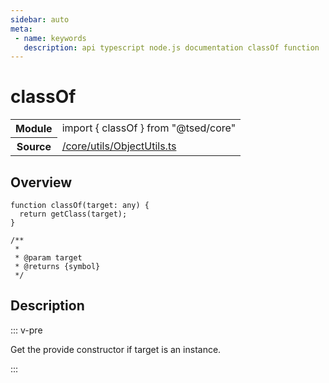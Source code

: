 ```yaml
---
sidebar: auto
meta:
 - name: keywords
   description: api typescript node.js documentation classOf function
---
```

# classOf <Badge text="Function" type="function"/>
<!-- Summary -->
<section class="symbol-info"><table class="is-full-width"><tbody><tr><th>Module</th><td><div class="lang-typescript"><span class="token keyword">import</span> { classOf }&nbsp;<span class="token keyword">from</span>&nbsp;<span class="token string">"@tsed/core"</span></div></td></tr><tr><th>Source</th><td><a href="https://github.com/Romakita/ts-express-decorators/blob/v4.30.2/src//core/utils/ObjectUtils.ts#L0-L0">/core/utils/ObjectUtils.ts</a></td></tr></tbody></table></section>

<!-- Overview -->
## Overview


<pre><code class="typescript-lang ">function <span class="token function">classOf</span><span class="token punctuation">(</span>target<span class="token punctuation">:</span> <span class="token keyword">any</span><span class="token punctuation">)</span> <span class="token punctuation">{</span>
  return <span class="token function">getClass</span><span class="token punctuation">(</span>target<span class="token punctuation">)</span><span class="token punctuation">;</span>
<span class="token punctuation">}</span>

/**
 *
 * @param target
 * @returns <span class="token punctuation">{</span>symbol<span class="token punctuation">}</span>
 */</code></pre>



<!-- Description -->
## Description

::: v-pre

Get the provide constructor if target is an instance.

:::